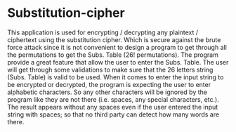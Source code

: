 # Substitution-cipher
This application is used for encrypting / decrypting any plaintext / ciphertext using the substitution cipher. Which is secure against the brute force attack since it is not convenient to design a program to get through all the permutations to get the Subs. Table (26! permutations). 
The program provide a great feature that allow the user to enter the Subs. Table.
The user will get through some validations to make sure that the 26 letters string (Subs. Table) is valid to be used. When it comes to enter the input string to be encrypted or decrypted, the program is expecting the user to enter alphabetic characters. So any other characters will be ignored by the program like they are not there (i.e. spaces, any special characters, etc.). The result appears without any spaces even if the user entered the input string with spaces; so that no third party can detect how many words are there.
